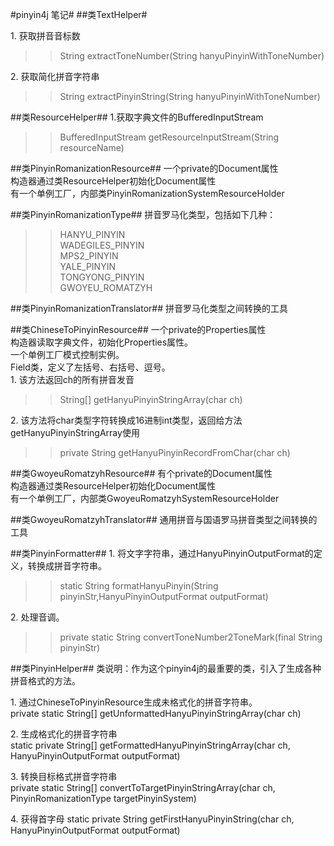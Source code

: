#pinyin4j 笔记#
##类TextHelper#

1\. 获取拼音音标数  
>>String extractToneNumber(String hanyuPinyinWithToneNumber)  

2\. 获取简化拼音字符串  
>>String extractPinyinString(String hanyuPinyinWithToneNumber)  

##类ResourceHelper##
1\.获取字典文件的BufferedInputStream  
>>BufferedInputStream getResourceInputStream(String resourceName)  

##类PinyinRomanizationResource##
一个private的Document属性  
构造器通过类ResourceHelper初始化Document属性  
有一个单例工厂，内部类PinyinRomanizationSystemResourceHolder  

##类PinyinRomanizationType##
拼音罗马化类型，包括如下几种：  
>>HANYU_PINYIN  
>>WADEGILES_PINYIN  
>>MPS2_PINYIN  
>>YALE_PINYIN  
>>TONGYONG_PINYIN  
>>GWOYEU_ROMATZYH  

##类PinyinRomanizationTranslator##
拼音罗马化类型之间转换的工具  
   
##类ChineseToPinyinResource##
一个private的Properties属性    
构造器读取字典文件，初始化Properties属性。  
一个单例工厂模式控制实例。  
Field类，定义了左括号、右括号、逗号。  
1\. 该方法返回ch的所有拼音发音
>> String[] getHanyuPinyinStringArray(char ch)    
  
2\. 该方法将char类型字符转换成16进制int类型，返回给方法getHanyuPinyinStringArray使用  
>> private String getHanyuPinyinRecordFromChar(char ch)  
  
##类GwoyeuRomatzyhResource##
有个private的Document属性  
构造器通过类ResourceHelper初始化Document属性  
有一个单例工厂，内部类GwoyeuRomatzyhSystemResourceHolder  
  
##类GwoyeuRomatzyhTranslator##
通用拼音与国语罗马拼音类型之间转换的工具   

##类PinyinFormatter##
1\. 将文字字符串，通过HanyuPinyinOutputFormat的定义，转换成拼音字符串。  
>>static String formatHanyuPinyin(String pinyinStr,HanyuPinyinOutputFormat outputFormat)  
  
2\. 处理音调。  
>>private static String convertToneNumber2ToneMark(final String pinyinStr)  

  
##类PinyinHelper##
类说明：作为这个pinyin4j的最重要的类，引入了生成各种拼音格式的方法。  
  
1\. 通过ChineseToPinyinResource生成未格式化的拼音字符串。  
private static String[] getUnformattedHanyuPinyinStringArray(char ch)  
  
2\.  生成格式化的拼音字符串  
static private String[] getFormattedHanyuPinyinStringArray(char ch,
            HanyuPinyinOutputFormat outputFormat)  
          
3\. 转换目标格式拼音字符串   
private static String[] convertToTargetPinyinStringArray(char ch,
            PinyinRomanizationType targetPinyinSystem)
  
4\. 获得首字母 
static private String getFirstHanyuPinyinString(char ch,
            HanyuPinyinOutputFormat outputFormat)
